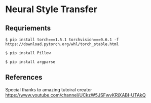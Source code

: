 # Neural Style Transfer

## Requriements

```
$ pip install torch===1.5.1 torchvision===0.6.1 -f https://download.pytorch.org/whl/torch_stable.html
```

```
$ pip install Pillow
```

```
$ pip install argparse
```

## References
Special thanks to amazing tutoiral creator
https://www.youtube.com/channel/UCkzW5JSFwvKRjXABI-UTAkQ
